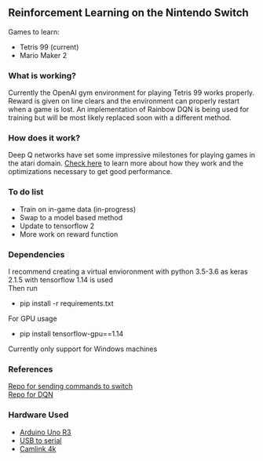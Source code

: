 ## Reinforcement Learning on the Nintendo Switch

Games to learn:
* Tetris 99 (current)
* Mario Maker 2

### What is working?

Currently the OpenAI gym environment for playing Tetris 99 works properly. Reward is given on line clears and the environment can properly restart when a game is lost. An implementation of Rainbow DQN is being used for training but will be most likely replaced soon with a different method.

### How does it work?

Deep Q networks have set some impressive milestones for playing games in the atari domain. [Check here](https://towardsdatascience.com/advanced-dqns-playing-pac-man-with-deep-reinforcement-learning-3ffbd99e0814) to learn more about how they work and the optimizations necessary to get good performance.

### To do list
* Train on in-game data (in-progress)
* Swap to a model based method
* Update to tensorflow 2
* More work on reward function

### Dependencies

I recommend creating a virtual envioronment with python 3.5-3.6 as keras 2.1.5 with tensorflow 1.14 is used  
Then run  
* pip install -r requirements.txt  

For GPU usage  
* pip install tensorflow-gpu==1.14  

Currently only support for Windows machines

### References

[Repo for sending commands to switch](https://github.com/wchill/SwitchInputEmulator)  
[Repo for DQN](https://github.com/jakegrigsby/AdvancedPacmanDQNs)

### Hardware Used
* [Arduino Uno R3](https://www.amazon.com/Sintron-UNO-R3-ATMEGA328P-Arduino/dp/B073DYD97C/ref=sxin_2_ac_d_pm?ac_md=1-0-VW5kZXIgJDEw-ac_d_pm&cv_ct_cx=arduino+uno+r3&keywords=arduino+uno+r3&pd_rd_i=B073DYD97C&pd_rd_r=9305d6a8-c762-46e8-b3f8-356745bc8a6d&pd_rd_w=z4ysu&pd_rd_wg=MwvP1&pf_rd_p=0e223c60-bcf8-4663-98f3-da892fbd4372&pf_rd_r=RAANRF34YJKT950W9MVQ&psc=1&qid=1584519878&s=electronics)
* [USB to serial](https://www.amazon.com/gp/product/B01CYBHM26/ref=ppx_yo_dt_b_asin_title_o00_s00?ie=UTF8&psc=1)
* [Camlink 4k](https://www.amazon.com/gp/product/B07K3FN5MR/ref=ppx_yo_dt_b_asin_title_o02_s00?ie=UTF8&psc=1)

